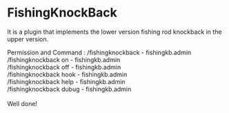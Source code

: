 # FishingKnockBack
It is a plugin that implements the lower version fishing rod knockback in the upper version.

Permission and Command :
/fishingknockback - fishingkb.admin \
/fishingknockback on - fishingkb.admin \
/fishingknockback off - fishingkb.admin \
/fishingknockback hook - fishingkb.admin \
/fishingknockback help - fishingkb.admin \
/fishingknockback dubug - fishingkb.admin \
\
Well done!
